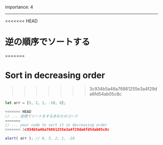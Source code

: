 importance: 4

---

<<<<<<< HEAD
# 逆の順序でソートする
=======
# Sort in decreasing order
>>>>>>> 3c934b5a46a76861255e3a4f29da6fd54ab05c8c

```js
let arr = [5, 2, 1, -10, 8];

<<<<<<< HEAD
// ... 逆順でソートをするあなたのコード
=======
// ... your code to sort it in decreasing order
>>>>>>> 3c934b5a46a76861255e3a4f29da6fd54ab05c8c

alert( arr ); // 8, 5, 2, 1, -10
```
